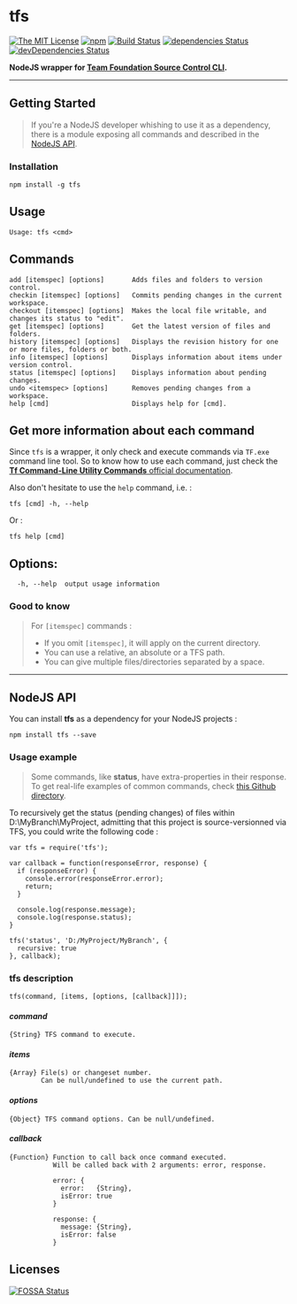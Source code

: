 # tfs

[![The MIT License](https://img.shields.io/badge/license-MIT-orange.svg?style=flat-square)](http://opensource.org/licenses/MIT)
[![npm](https://img.shields.io/npm/v/tfs.svg?style=flat-square)](https://www.npmjs.com/package/tfs)
[![Build Status](https://img.shields.io/travis/ivangabriele/tfs.svg?style=flat-square)](https://travis-ci.org/ivangabriele/tfs)
[![dependencies Status](https://david-dm.org/ivangabriele/tfs/status.svg)](https://david-dm.org/ivangabriele/tfs)
[![devDependencies Status](https://david-dm.org/ivangabriele/tfs/dev-status.svg)](https://david-dm.org/ivangabriele/tfs?type=dev)

**NodeJS wrapper for [Team Foundation Source Control CLI](https://msdn.microsoft.com/en-us/library/cc31bk2e(vs.80).aspx).**

---

## Getting Started

> If you're a NodeJS developer whishing to use it as a dependency,
> there is a module exposing all commands and described in the
> [NodeJS API](#nodejs-api).

### Installation

    npm install -g tfs

## Usage

    Usage: tfs <cmd>

## Commands

```
add [itemspec] [options]       Adds files and folders to version control.
checkin [itemspec] [options]   Commits pending changes in the current workspace.
checkout [itemspec] [options]  Makes the local file writable, and changes its status to "edit".
get [itemspec] [options]       Get the latest version of files and folders.
history [itemspec] [options]   Displays the revision history for one or more files, folders or both.
info [itemspec] [options]      Displays information about items under version control.
status [itemspec] [options]    Displays information about pending changes.
undo <itemspec> [options]      Removes pending changes from a workspace.
help [cmd]                     Displays help for [cmd].
```

## Get more information about each command

Since `tfs` is a wrapper, it only check and execute commands via `TF.exe` command line tool. So to know how to use each command, just check the [**Tf Command-Line Utility Commands** official documentation](https://msdn.microsoft.com/en-us/library/cc31bk2e.aspx).

Also don't hesitate to use the `help` command, i.e. :

    tfs [cmd] -h, --help

Or :

    tfs help [cmd]

## Options:

      -h, --help  output usage information

### Good to know

> For `[itemspec]` commands :
> - If you omit `[itemspec]`, it will apply on the current directory.
> - You can use a relative, an absolute or a TFS path.
> - You can give multiple files/directories separated by a space.

---

## NodeJS API

You can install **tfs** as a dependency for your NodeJS projects :

    npm install tfs --save

### Usage example

> Some commands, like **status**, have extra-properties in their response.<br>
> To get real-life examples of common commands, check [this Github directory](https://github.com/ivangabriele/vscode-tfs/tree/master/lib/tfs).

To recursively get the status (pending changes) of files within D:\MyBranch\MyProject,
admitting that this project is source-versionned via TFS,
you could write the following code :

    var tfs = require('tfs');

    var callback = function(responseError, response) {
      if (responseError) {
        console.error(responseError.error);
        return;
      }

      console.log(response.message);
      console.log(response.status);
    }

    tfs('status', 'D:/MyProject/MyBranch', {
      recursive: true
    }, callback);

### tfs description

    tfs(command, [items, [options, [callback]]]);

#### _command_

    {String} TFS command to execute.

#### _items_

    {Array} File(s) or changeset number.
            Can be null/undefined to use the current path.

#### _options_

    {Object} TFS command options. Can be null/undefined.

#### _callback_

    {Function} Function to call back once command executed.
               Will be called back with 2 arguments: error, response.

               error: {
                 error:   {String},
                 isError: true
               }

               response: {
                 message: {String},
                 isError: false
               }

## Licenses

[![FOSSA Status](https://app.fossa.io/api/projects/git%2Bgithub.com%2Fivangabriele%2Ftfs.svg?type=large)](https://app.fossa.io/projects/git%2Bgithub.com%2Fivangabriele%2Ftfs?ref=badge_large)
